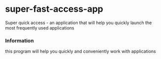 # super-fast-access-app
 Super quick access - an application that will help you quickly launch the most frequently used applications
### Information
this program will help you quickly and conveniently work with applications

